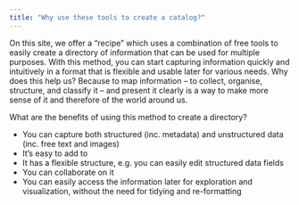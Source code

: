 ```yaml
---
title: "Why use these tools to create a catalog?"
---
```


On this site, we offer a “recipe” which uses a combination of free tools to easily create a directory of information that can be used for multiple purposes. With this method, you can start capturing information quickly and intuitively in a format that is flexible and usable later for various needs. Why does this help us? Because to map information – to collect, organise, structure, and classify it – and present it clearly is a way to make more sense of it and therefore of the world around us. 

What are the benefits of using this method to create a directory?
- You can capture both structured (inc. metadata) and unstructured data (inc. free text and images)
- It’s easy to add to 
- It has a flexible structure, e.g. you can easily edit structured data fields
- You can collaborate on it
- You can easily access the information later for exploration and visualization, without the need for tidying and re-formatting
